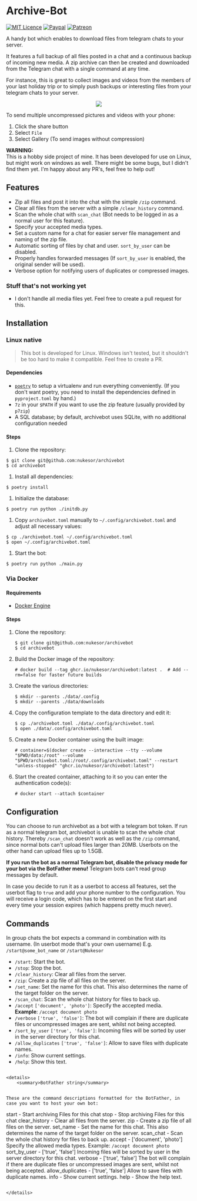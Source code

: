 # Archive-Bot

[![MIT Licence](https://img.shields.io/badge/license-MIT-success.svg)](https://github.com/Nukesor/archivebot/blob/master/LICENSE.md)
[![Paypal](https://github.com/Nukesor/images/blob/master/paypal-donate-blue.svg)](https://www.paypal.me/arnebeer/)
[![Patreon](https://github.com/Nukesor/images/blob/master/patreon-donate-blue.svg)](https://www.patreon.com/nukesor)

A handy bot which enables to download files from telegram chats to your server.

It features a full backup of all files posted in a chat and a continuous backup of incoming new media.
A zip archive can then be created and downloaded from the Telegram chat with a single command at any time.

For instance, this is great to collect images and videos from the members of your last holiday trip or to simply push backups or interesting files from your telegram chats to your server.

<p align="center">
    <img src="https://raw.githubusercontent.com/Nukesor/images/master/archivebot_example.png">
</p>

To send multiple uncompressed pictures and videos with your phone:
1. Click the share button
2. Select `File`
3. Select Gallery (To send images without compression)

**WARNING:**  
This is a hobby side project of mine. It has been developed for use on Linux, but might work on windows as well.
There might be some bugs, but I didn't find them yet. I'm happy about any PR's, feel free to help out!  


## Features

- Zip all files and post it into the chat with the simple `/zip` command.
- Clear all files from the server with a simple `/clear_history` command.
- Scan the whole chat with `scan_chat` (Bot needs to be logged in as a normal user for this feature).
- Specify your accepted media types.
- Set a custom name for a chat for easier server file management and naming of the zip file.
- Automatic sorting of files by chat and user. `sort_by_user` can be disabled.
- Properly handles forwarded messages (If `sort_by_user` is enabled, the original sender will be used).
- Verbose option for notifying users of duplicates or compressed images.


### Stuff that's not working yet

- I don't handle all media files yet. Feel free to create a pull request for this.


## Installation

### Linux native

> This bot is developed for Linux. Windows isn't tested, but it shouldn't be too hard to make it compatible. Feel free to create a PR.

#### Dependencies

- [`poetry`](https://python-poetry.org/) to setup a virtualenv and run everything conveniently. (If you don't want poetry, you need to install the dependencies defined in `pyproject.toml` by hand.)
- `7z` in your `$PATH` if you want to use the zip feature (usually provided by `p7zip`)
- A SQL database; by default, archivebot uses SQLite, with no additional configuration needed

#### Steps

1. Clone the repository: 

```console
$ git clone git@github.com:nukesor/archivebot
$ cd archivebot
```

1. Install all dependencies:

```console
$ poetry install
```

1. Initialize the database:

```console
$ poetry run python ./initdb.py
```

1. Copy `archivebot.toml` manually to `~/.config/archivebot.toml` and adjust all necessary values:

```console
$ cp ./archivebot.toml ~/.config/archivebot.toml
$ open ~/.config/archivebot.toml
```

1. Start the bot: 

```console
$ poetry run python ./main.py
```

### Via Docker

#### Requirements

- [Docker Engine](https://docs.docker.com/engine/)

#### Steps

1. Clone the repository: 

   ```console
   $ git clone git@github.com:nukesor/archivebot
   $ cd archivebot
   ```

1. Build the Docker image of the repository:

   ```console
   # docker build --tag ghcr.io/nukesor/archivebot:latest .  # Add --rm=false for faster future builds
   ```

1. Create the various directories:

   ```console
   $ mkdir --parents ./data/.config
   $ mkdir --parents ./data/downloads
   ```

1. Copy the configuration template to the data directory and edit it:

   ```console
   $ cp ./archivebot.toml ./data/.config/archivebot.toml
   $ open ./data/.config/archivebot.toml
   ```

1. Create a new Docker container using the built image:

   ```console
   # container=$(docker create --interactive --tty --volume "$PWD/data:/root" --volume "$PWD/archivebot.toml:/root/.config/archivebot.toml" --restart "unless-stopped" "ghcr.io/nukesor/archivebot:latest")
   ```

1. Start the created container, attaching to it so you can enter the authentication code(s):

   ```console
   # docker start --attach $container
   ```


## Configuration

You can choose to run archivebot as a bot with a telegram bot token.
If run as a normal telegram bot, archivebot is unable to scan the whole chat history.
Thereby `/scan_chat` doesn't work as well as the `/zip` command, since normal bots can't upload files larger than 20MB.
Userbots on the other hand can upload files up to 1.5GB.


**If you run the bot as a normal Telegram bot, disable the privacy mode for your bot via the BotFather menu!** Telegram bots can't read group messages by default.

In case you decide to run it as a userbot to access all features, set the userbot flag to `true` and add your phone number to the configuration.
You will receive a login code, which has to be entered on the first start and every time your session expires (which happens pretty much never).


## Commands

In group chats the bot expects a command in combination with its username. (In userbot mode that's your own username)
E.g. `/start@some_bot_name` or `/start@Nukesor`

- `/start`: Start the bot.
- `/stop`: Stop the bot.
- `/clear_history`: Clear all files from the server.
- `/zip`: Create a zip file of all files on the server.
- `/set_name`: Set the name for this chat. This also determines the name of the target folder on the server.
- `/scan_chat`: Scan the whole chat history for files to back up.
- `/accept` `['document', 'photo']`: Specify the accepted media.  
  __Example__: `/accept document photo`
- `/verbose` `['true', 'false']`: The bot will complain if there are duplicate files or uncompressed images are sent, whilst not being accepted.
- `/sort_by_user` `['true', 'false']`: Incoming files will be sorted by user in the server directory for this chat.
- `/allow_duplicates` `['true', 'false']`: Allow to save files with duplicate names.
- `/info`: Show current settings.
- `/help`: Show this text.
```

<details>
    <summary>BotFather string</summary>


These are the command descriptions formatted for the BotFather, in case you want to host your own bot:

```
start - Start archiving Files for this chat
stop - Stop archiving Files for this chat
clear_history - Clear all files from the server.
zip - Create a zip file of all files on the server.
set_name - Set the name for this chat. This also determines the name of the target folder on the server.
scan_chat - Scan the whole chat history for files to back up.
accept - ['document', 'photo'] Specify the allowed media types. Example: `/accept document photo`
sort_by_user - ['true', 'false'] Incoming files will be sorted by user in the server directory for this chat.
verbose - ['true', 'false'] The bot will complain if there are duplicate files or uncompressed images are sent, whilst not being accepted.
allow_duplicates - ['true', 'false'] Allow to save files with duplicate names.
info - Show current settings.
help - Show the help text.
```

</details>
